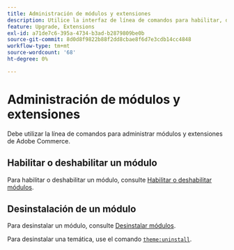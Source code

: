 ```yaml
---
title: Administración de módulos y extensiones
description: Utilice la interfaz de línea de comandos para habilitar, deshabilitar y desinstalar módulos y extensiones de Adobe Commerce.
feature: Upgrade, Extensions
exl-id: a71de7c6-395a-4734-b3ad-b2879809be0b
source-git-commit: 8d0d8f9822b88f2dd8cbae8f6d7e3cdb14cc4848
workflow-type: tm+mt
source-wordcount: '68'
ht-degree: 0%

---
```


# Administración de módulos y extensiones

Debe utilizar la línea de comandos para administrar módulos y extensiones de Adobe Commerce.

## Habilitar o deshabilitar un módulo

Para habilitar o deshabilitar un módulo, consulte [Habilitar o deshabilitar módulos](../../installation/tutorials/manage-modules.md).

## Desinstalación de un módulo

Para desinstalar un módulo, consulte [Desinstalar módulos](../../installation/tutorials/uninstall-modules.md).

Para desinstalar una temática, use el comando [`theme:uninstall`](../../installation/tutorials/themes.md).

